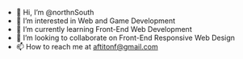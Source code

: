 - 👋 Hi, I’m @northnSouth
- 👀 I’m interested in Web and Game Development
- 🌱 I’m currently learning Front-End Web Development
- 💞️ I’m looking to collaborate on Front-End Responsive Web Design
- 📫 How to reach me at aftitonf@gmail.com

<!---
northnSouth/northnSouth is a ✨ special ✨ repository because its `README.md` (this file) appears on your GitHub profile.
You can click the Preview link to take a look at your changes.
--->

